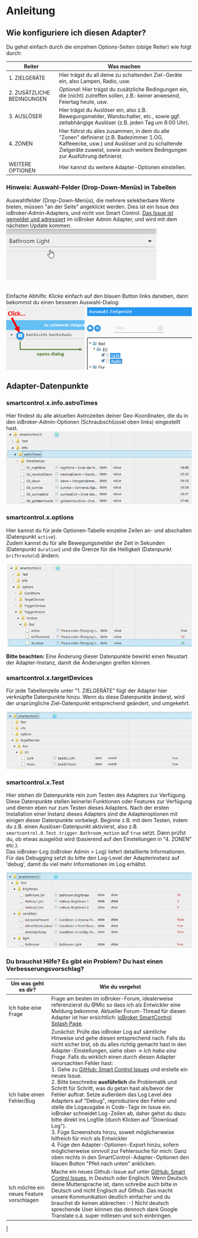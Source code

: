# Anleitung

## Wie konfiguriere ich diesen Adapter?

Du gehst einfach durch die einzelnen Options-Seiten (obige Reiter) wie folgt durch:

| Reiter | Was machen |
|--------|------------|
|1. ZIELGERÄTE | Hier trägst du all deine zu schaltenden Ziel-Geräte ein, also Lampen, Radio, usw. |
|2. ZUSÄTZLICHE BEDINGUNGEN | *Optional*: Hier trägst du zusätzliche Bedingungen ein, die (nicht) zutreffen sollen, z.B.: keiner anwesend, Feiertag heute, usw. |
|3. AUSLÖSER |Hier trägst du Auslöser ein, also z.B. Bewegungsmelder, Wandschalter, etc., sowie ggf. zeitabhängige Auslöser (z.B. jeden Tag um 8:00 Uhr). |
|4. ZONEN |Hier führst du alles zusammen, in dem du alle "Zonen" definierst (z.B. Badezimmer 1.OG, Kaffeeecke, usw.) und Auslöser und zu schaltende Zielgeräte zuweist, sowie auch weitere Bedingungen zur Ausführung definierst. |
| WEITERE OPTIONEN | Hier kannst du weitere Adapter-Optionen einstellen. |

### Hinweis: Auswahl-Felder (Drop-Down-Menüs) in Tabellen

Auswahlfelder (Drop-Down-Menüs), die mehrere selektierbare Werte bieten, müssen "an der Seite" angeklickt werden. Dies ist ein Issue des ioBroker-Admin-Adapters, und nicht von Smart Control. [Das Issue ist gemeldet und adressiert](https://github.com/ioBroker/ioBroker.admin/issues/590) im ioBroker Admin Adapter, und wird mit dem nächsten Update kommen.
![image](img/start_dropdown-ani.gif)

<br>Einfache Abhilfe: Klicke einfach auf den blauen Button links daneben, dann bekommst du einen besseren Auswahl-Dialog:
![image](img/start_open-dialog.png)

## Adapter-Datenpunkte

### smartcontrol.x.info.astroTimes

Hier findest du alle aktuellen Astrozeiten deiner Geo-Koordinaten, die du in den ioBroker-Admin-Optionen (Schraubschlüssel oben links) eingestellt hast.
![image](img/start_states-astro.png)

### smartcontrol.x.options

Hier kannst du für jede Optionen-Tabelle einzelne Zeilen an- und abschalten (Datenpunkt `active`).
<br>Zudem kannst du für alle Bewegungsmelder die Zeit in Sekunden (Datenpunkt `duration`) und die Grenze für die Helligkeit (Datenpunkt `briThreshold`) ändern.

![image](img/start_states-options-motion.png)

**Bitte beachten:** Eine Änderung dieser Datenpunkte bewirkt einen Neustart der Adapter-Instanz, damit die Änderungen greifen können.

### smartcontrol.x.targetDevices

Für jede Tabellenzeile unter "1. ZIELGERÄTE" fügt der Adapter hier verknüpfte Datenpunkte hinzu. Wenn du diese Datenpunkte änderst, wird der ursprüngliche Ziel-Datenpunkt entsprechend geändert, und umgekehrt.

![image](img/start_states-target-devices.png)



### smartcontrol.x.Test

Hier stehen dir Datenpunkte rein zum Testen des Adapters zur Verfügung. Diese Datenpunkte stellen keinerlei Funktionen oder Features zur Verfügung und dienen eben nur zum Testen dieses Adapters. Nach der ersten Installation einer Instanz dieses Adapters sind die Adapteroptionen mit einigen dieser Datenpunkte vorbelegt. Beginne z.B. mit dem Testen, indem du z.B. einen Auslöser-Datenpunkt aktivierst, also z.B. `smartcontrol.0.Test.trigger.Bathroom_motion` auf `true` setzt. Dann prüfst du, ob etwas ausgelöst wird (basierend auf den Einstellungen in "4. ZONEN" etc.).
<br>Das ioBroker-Log (ioBroker Admin > Log) liefert detaillierte Informationen. Für das Debugging setzt du bitte den Log-Level der Adapterinstanz auf 'debug', damit du viel mehr Informationen im Log erhältst.

![image](img/start_states-test.png)


### Du brauchst Hilfe? Es gibt ein Problem? Du hast einen Verbesserungsvorschlag?

| Um was geht es dir? | Wie du vorgehst |
|--------|------------|
|Ich habe eine Frage|Frage am besten im ioBroker-Forum, idealerweise referenzierst du @Mic so dass ich als Entwickler eine Meldung bekomme. Aktueller Forum-Thread für diesen Adapter ist hier ersichtlich: [ioBroker SmartControl Splash Page](https://forum.iobroker.net/topic/36728/).|
|Ich habe einen Fehler/Bug | Zunächst: Prüfe das ioBroker Log auf sämtliche Hinweise und gehe diesen entsprechend nach. Falls du nicht sicher bist, ob du alles richtig gemacht hast in den Adapter-Einstellungen, siehe oben -> *Ich habe eine Frage*. Falls du wirklich einen durch diesen Adapter verursachten Fehler hast:<br>1. Gehe zu [GitHub: Smart Control Issues](https://github.com/Mic-M/ioBroker.smartcontrol/issues) und erstelle ein neues Issue. <br>2. Bitte beschreibe **ausführlich** die Problematik und Schritt für Schritt, was du getan hast als/bevor der Fehler auftrat. Setze außerdem das Log Level des Adapters auf "Debug", reproduziere den Fehler und stelle die Logausgabe in Code-Tags im Issue ein. ioBroker schneidet Log-Zeilen ab, daher gehst du dazu bitte direkt ins Logfile (durch Klicken auf "Download Log"). <br>3. Füge Screenshots hinzu, soweit möglicherweise hilfreich für mich als Entwickler<br>4. Füge den Adapter-Optionen-Export hinzu, sofern möglicherweise sinnvoll zur Fehlersuche für mich: Ganz oben rechts in den SmartControl-Adapter-Optionen den blauen Button "Pfeil nach unten" anklicken.|
|Ich möchte ein neues Feature vorschlagen| Mache ein neues Github-Issue auf unter [GitHub: Smart Control Issues](https://github.com/Mic-M/ioBroker.smartcontrol/issues), in Deutsch oder Englisch. Wenn Deutsch deine Muttersprache ist, dann schreibe auch bitte in Deutsch und nicht Englisch auf Github. Das macht unsere Kommunikation deutlich einfacher und du brauchst dir keinen abbrechen :-) Nicht deutsch sprechende User können das dennoch dank Google Translate o.ä. super mitlesen und sich einbringen.
 |